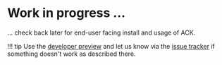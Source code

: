 # Work in progress ...

... check back later for end-user facing install and usage of ACK.

!!! tip
    Use the [developer preview](../dev-docs/testing/) and let us know
    via the [issue tracker](https://github.com/aws/aws-controllers-k8s/issues)
    if something doesn't work as described there.
